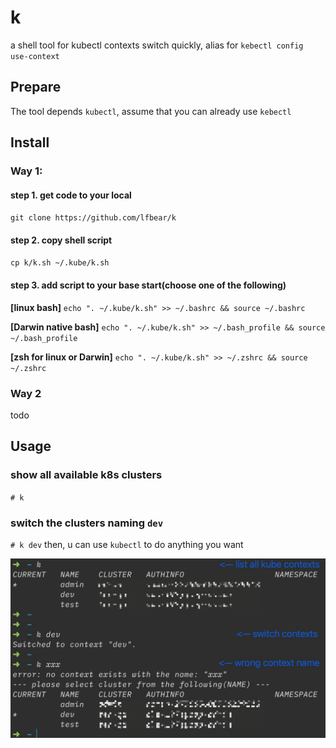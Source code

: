 # k
a shell tool for kubectl contexts switch quickly, alias for `kebectl config use-context`

## Prepare
The tool depends `kubectl`, assume that you can already use `kebectl`

## Install

### Way 1:
#### step 1. get code to your local

`git clone https://github.com/lfbear/k`

#### step 2. copy shell script

`cp k/k.sh ~/.kube/k.sh`

#### step 3. add script to your base start(choose one of the following)

**[linux bash]** `echo ". ~/.kube/k.sh" >> ~/.bashrc && source ~/.bashrc` 

**[Darwin native bash]** `echo ". ~/.kube/k.sh" >> ~/.bash_profile && source ~/.bash_profile` 

**[zsh for linux or Darwin]** `echo ". ~/.kube/k.sh" >> ~/.zshrc && source ~/.zshrc` 

### Way 2

todo

## Usage

### show all available k8s clusters
`# k`

### switch the clusters naming `dev`
`# k dev`
then, u can use `kubectl` to do anything you want

![usage screenshot](https://github.com/lfbear/k/blob/main/cmd.jpg?raw=true)
